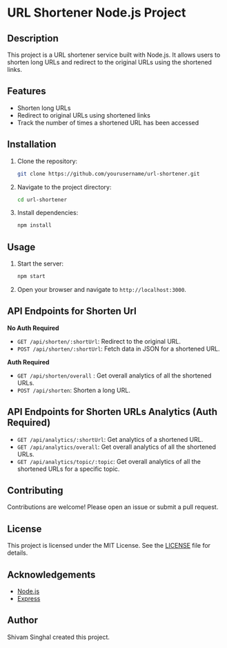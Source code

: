 # URL Shortener Node.js Project

## Description

This project is a URL shortener service built with Node.js. It allows users to shorten long URLs and redirect to the original URLs using the shortened links.

## Features

- Shorten long URLs
- Redirect to original URLs using shortened links
- Track the number of times a shortened URL has been accessed

## Installation

1. Clone the repository:
   ```bash
   git clone https://github.com/yourusername/url-shortener.git
   ```
2. Navigate to the project directory:
   ```bash
   cd url-shortener
   ```
3. Install dependencies:
   ```bash
   npm install
   ```

## Usage

1. Start the server:
   ```bash
   npm start
   ```
2. Open your browser and navigate to `http://localhost:3000`.

## API Endpoints for Shorten Url

**No Auth Required**

- `GET /api/shorten/:shortUrl`: Redirect to the original URL.
- `POST /api/shorten/:shortUrl`: Fetch data in JSON for a shortened URL.

**Auth Required**

- `GET /api/shorten/overall` : Get overall analytics of all the shortened URLs.
- `POST /api/shorten`: Shorten a long URL.

## API Endpoints for Shorten URLs Analytics (Auth Required)

- `GET /api/analytics/:shortUrl`: Get analytics of a shortened URL.
- `GET /api/analytics/overall`: Get overall analytics of all the shortened URLs.
- `GET /api/analytics/topic/:topic`: Get overall analytics of all the shortened URLs for a specific topic.

## Contributing

Contributions are welcome! Please open an issue or submit a pull request.

## License

This project is licensed under the MIT License. See the [LICENSE](LICENSE) file for details.

## Acknowledgements

- [Node.js](https://nodejs.org/)
- [Express](https://expressjs.com/)

## Author

Shivam Singhal created this project.

